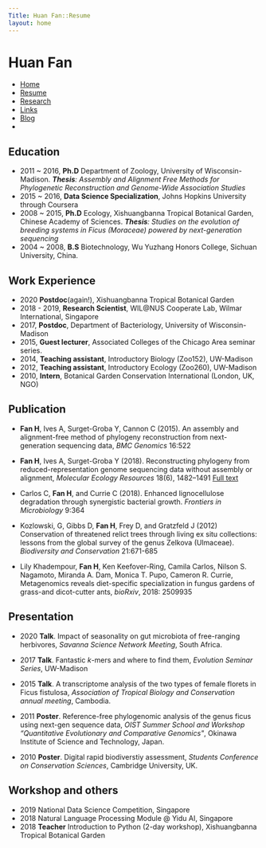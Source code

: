 ```yaml
---
Title: Huan Fan::Resume
layout: home
---
```




  <h1 class="sitename">Huan Fan</h1>
  <ul class="nav pills">
  <li><a href="/"><i class="fa fa-home fa-fw"></i> Home</a></li>
  <li class="active"><a href="resume.html" title="Curriculumn Vitae"><i class="fa fa-book fa-fw"></i> Resume</a></li>
  <li><a href="research.html" title="Research"><i class="fa fa-flask fa-fw"></i> Research</a></li>
  <li><a href="links.html" title="Useful links"><i class="fa fa-suitcase fa-fw"></i> Links</a></li>
  <li><a href="/en/"><i class="fa fa-sitemap fa-fw"></i> Blog</a></li>
  <li><a href="README.html"><i class="fa fa-info-circle fa-fw"></i> </a></li>
</ul>

## Education
+  2011 ~ 2016, **Ph.D** Department of Zoology, University of Wisconsin-Madison.
_**Thesis**: Assembly and Alignment Free Methods for Phylogenetic Reconstruction and Genome-Wide Association Studies_
+ 2015 ~ 2016, **Data Science Specialization**, Johns Hopkins University through Coursera  
+  2008 ~ 2015, **Ph.D** Ecology, Xishuangbanna Tropical Botanical Garden, Chinese Academy of Sciences.
_**Thesis**: Studies on the evolution of breeding systems in Ficus (Moraceae) powered by next-generation sequencing_
+  2004 ~ 2008, **B.S** Biotechnology, Wu Yuzhang Honors College, Sichuan University, China.

## Work Experience
+ 2020 **Postdoc**(again!), Xishuangbanna Tropical Botanical Garden 
+ 2018 - 2019, **Research Scientist**, WIL@NUS Cooperate Lab, Wilmar International, Singapore
+  2017, **Postdoc**, Department of Bacteriology, University of Wisconsin-Madison
+  2015, **Guest lecturer**, Associated Colleges of the Chicago Area seminar series.
+  2014, **Teaching assistant**, Introductory Biology (Zoo152), UW-Madison
+  2012, **Teaching assistant**, Introductory Ecology (Zoo260), UW-Madison+  2010, **Intern**, Botanical Garden Conservation International (London, UK, NGO)

## Publication
+	**Fan H**, Ives A, Surget-Groba Y, Cannon C (2015). An assembly and alignment-free method of phylogeny reconstruction from next-generation sequencing data, _BMC Genomics_ 16:522
+	**Fan H**, Ives A, Surget-Groba Y (2018). Reconstructing phylogeny from reduced-representation genome sequencing data without assembly or alignment, _Molecular Ecology Resources_ 18(6), 1482–1491 [Full text](https://rdcu.be/6cok)

+ Carlos C, **Fan H**, and Currie C (2018). Enhanced lignocellulose degradation through synergistic bacterial growth. _Frontiers in Microbiology_ 9:364

+ Kozlowski, G, Gibbs D, **Fan H**, Frey D, and Gratzfeld J (2012) Conservation of threatened relict trees through living ex situ collections: lessons from the global survey of the genus Zelkova (Ulmaceae). _Biodiversity and Conservation_ 21:671-685

+ Lily Khadempour, **Fan H**, Ken Keefover-Ring, Camila Carlos, Nilson S. Nagamoto, Miranda A. Dam, Monica T. Pupo, Cameron R. Currie, Metagenomics reveals diet-specific specialization in fungus gardens of grass-and dicot-cutter ants, _bioRxiv_, 2018: 2509935


## Presentation
+  2020 **Talk**. Impact of seasonality on gut microbiota of free-ranging herbivores, _Savanna Science Network Meeting_, South Africa.

+  2017 **Talk**. Fantastic _k_-mers and where to find them, _Evolution Seminar Series_, UW-Madison
+	2015   **Talk**. A transcriptome analysis of the two types of female florets in Ficus fistulosa, _Association of Tropical Biology and Conservation annual meeting_, Cambodia.
+	2011   **Poster**. Reference-free phylogenomic analysis of the genus ficus using next-gen sequence data, _OIST Summer School and Workshop “Quantitative Evolutionary and Comparative Genomics"_, Okinawa Institute of Science and Technology, Japan.
+	2010   **Poster**. Digital rapid biodiverstiy assessment, _Students Conference on Conservation Sciences_, Cambridge University, UK.## Workshop and others
+ 2019 National Data Science Competition, Singapore
+ 2018 Natural Language Processing Module @ Yidu AI, Singapore
+ 2018 **Teacher** Introduction to Python (2-day workshop), Xishuangbanna Tropical Botanical Garden
